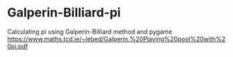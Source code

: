 # Galperin-Billiard-pi
Calculating pi using Galperin-Billiard method and pygame
<br>
https://www.maths.tcd.ie/~lebed/Galperin.%20Playing%20pool%20with%20pi.pdf
